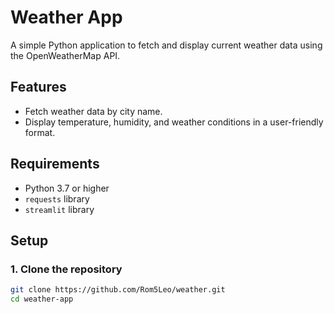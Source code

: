 # Weather App

A simple Python application to fetch and display current weather data using the OpenWeatherMap API.

## Features
- Fetch weather data by city name.
- Display temperature, humidity, and weather conditions in a user-friendly format.

## Requirements
- Python 3.7 or higher
- `requests` library
- `streamlit` library

## Setup

### 1. Clone the repository
```bash
git clone https://github.com/Rom5Leo/weather.git
cd weather-app